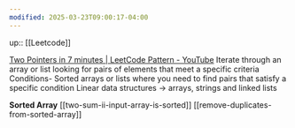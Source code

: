 ```yaml
---
modified: 2025-03-23T09:00:17-04:00
---
```

up:: [[Leetcode]]

[Two Pointers in 7 minutes | LeetCode Pattern - YouTube](https://www.youtube.com/watch?v=QzZ7nmouLTI&list=PLK63NuByH5o-tqaMUHRA4r8ObRW7PWz45&index=1)
Iterate through an array or list looking for pairs of elements that meet a specific criteria
Conditions- Sorted arrays or lists where you need to find pairs that satisfy a specific condition
Linear data structures -> arrays, strings and linked lists

**Sorted Array**
[[two-sum-ii-input-array-is-sorted]]
[[remove-duplicates-from-sorted-array]]